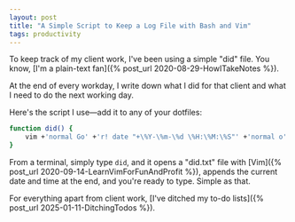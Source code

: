 ```yaml
---
layout: post
title: "A Simple Script to Keep a Log File with Bash and Vim"
tags: productivity
---
```


To keep track of my client work, I've been using a simple "did" file. You know, [I'm a plain-text fan]({% post_url 2020-08-29-HowITakeNotes %}).

At the end of every workday, I write down what I did for that client and what I need to do the next working day.

Here's the script I use—add it to any of your dotfiles: 

```bash
function did() {
	vim +'normal Go' +'r! date "+\%Y-\%m-\%d \%H:\%M:\%S"' +'normal o' ~/did.txt
}
```

From a terminal, simply type `did`, and it opens a "did.txt" file with [Vim]({% post_url 2020-09-14-LearnVimForFunAndProfit %}), appends the current date and time at the end, and you're ready to type. Simple as that.

For everything apart from client work, [I've ditched my to-do lists]({% post_url 2025-01-11-DitchingTodos %}).
